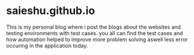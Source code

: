 # saieshu.github.io
This is my personal blog where i post the blogs about the websites and testing environments with test cases. you all can find the test cases and how automation helped to improve more problem solving aswell less error occuring in the application today.
